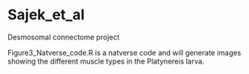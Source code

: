 # Sajek_et_al
Desmosomal connectome project

Figure3_Natverse_code.R is a natverse code and will generate images showing the different muscle types in the Platynereis larva.

